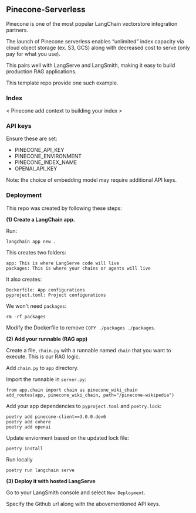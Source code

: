 ## Pinecone-Serverless

Pinecone is one of the most popular LangChain vectorstore integration partners.

The launch of Pinecone serverless enables “unlimited” index capacity via cloud object storage (ex. S3, GCS) along with decreased cost to serve (only pay for what you use).

This pairs well with LangServe and LangSmith, making it easy to build production RAG applications.

This template repo provide one such example.

### Index

< Pinecone add context to building your index >

### API keys

Ensure these are set:

* PINECONE_API_KEY
* PINECONE_ENVIRONMENT
* PINECONE_INDEX_NAME 
* OPENAI_API_KEY

Note: the choice of embedding model may require additional API keys.

### Deployment

This repo was created by following these steps:

**(1) Create a LangChain app.**

Run:
```
langchain app new .  
```

This creates two folders:
```
app: This is where LangServe code will live
packages: This is where your chains or agents will live
```

It also creates:
```
Dockerfile: App configurations
pyproject.toml: Project configurations
```

We won't need `packages`:
```
rm -rf packages
```

Modify the Dockerfile to remove `COPY ./packages ./packages`.

**(2) Add your runnable (RAG app)**

Create a file, `chain.py` with a runnable named `chain` that you want to execute. This is our RAG logic.

Add `chain.py` to `app` directory.

Import the runnable in `server.py`:
```
from app.chain import chain as pinecone_wiki_chain
add_routes(app, pinecone_wiki_chain, path="/pinecone-wikipedia")
```

Add your app dependencies to `pyproject.toml` and `poetry.lock`:
```
poetry add pinecone-client==3.0.0.dev6
poetry add cohere
poetry add openai
```

Update enviorment based on the updated lock file:
```
poetry install
```

Run locally
```
poetry run langchain serve
```

**(3) Deploy it with hosted LangServe**

Go to your LangSmith console and select `New Deployment`.

Specify the Github url along with the abovementioned API keys.
